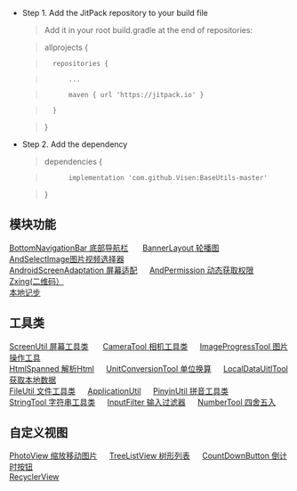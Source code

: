  * Step 1. Add the JitPack repository to your build file
    >Add it in your root build.gradle at the end of repositories:  
    
    >	allprojects {  
    
    >		repositories {  
    
    >			...  
    
    >			maven { url 'https://jitpack.io' }  
    
    >		}  
    
    >	}  
    
 * Step 2. Add the dependency
    >	dependencies {  
    
    >	        implementation 'com.github.Visen:BaseUtils-master'  
    
    >	}
 ## 模块功能
  [BottomNavigationBar 底部导航栏](https://github.com/lizhibei/BaseTool/wiki/BottomNavigationBar) &ensp;  &ensp;
  [BannerLayout 轮播图](https://github.com/lizhibei/BaseTool/wiki/BannerLayout) &ensp;  &ensp;
  [AndSelectImage图片视频选择器](https://github.com/lizhibei/BaseTool/wiki/AndSelectImage)&ensp;  &ensp;<br/>
[AndroidScreenAdaptation 屏幕适配](https://github.com/lizhibei/BaseTool/wiki/AndroidScreenAdaptation)&ensp;  &ensp;
[AndPermission 动态获取权限](https://github.com/lizhibei/BaseTool/wiki/AndPermission)&ensp;  &ensp;
[Zxing(二维码）](https://github.com/lizhibei/BaseTool/wiki/%E4%BA%8C%E7%BB%B4%E7%A0%81)&ensp;  &ensp; <br/>
[本地记步](https://github.com/lizhibei/BaseTool/wiki/%E6%9C%AC%E5%9C%B0%E8%AE%B0%E6%AD%A5)&ensp;  &ensp;
 ## 工具类
[ScreenUtil 屏幕工具类](https://github.com/lizhibei/BaseTool/wiki/ScreenUitl) &ensp;  &ensp;
[CameraTool 相机工具类](https://github.com/lizhibei/BaseTool/wiki/CameraTool)&ensp;  &ensp;
[ImageProgressTool 图片操作工具](https://github.com/lizhibei/BaseTool/wiki/ImageProgressTool)&ensp;  &ensp; <br/>
[HtmlSpanned 解析Html](https://github.com/lizhibei/BaseTool/wiki/HtmlSpanned)&ensp;  &ensp;
[UnitConversionTool 单位换算](https://github.com/lizhibei/BaseTool/wiki/UnitConversionTool)&ensp;  &ensp;
[LocalDataUitlTool 获取本地数据](https://github.com/lizhibei/BaseTool/wiki/LocalDataUitlTool)&ensp;  &ensp;<br/>
[FileUtil 文件工具类](https://github.com/lizhibei/BaseTool/wiki/FileUtil)&ensp;  &ensp;
[ApplicationUtil](https://github.com/lizhibei/BaseTool/wiki/ApplicationUtil)&ensp;  &ensp;
[PinyinUtil 拼音工具类](https://github.com/lizhibei/BaseTool/wiki/PinyinUtil)&ensp;  &ensp;<br/>
[StringTool 字符串工具类](https://github.com/lizhibei/BaseTool/wiki/StringTool)&ensp;  &ensp;
[InputFilter 输入过滤器](https://github.com/lizhibei/BaseTool/wiki/InputFilter)&ensp;  &ensp;
[NumberTool 四舍五入](https://github.com/lizhibei/BaseTool/wiki/NumberTool)&ensp;  &ensp;<br/>
## 自定义视图
[PhotoView 缩放移动图片](https://github.com/lizhibei/BaseTool/wiki/PhotoView)&ensp;  &ensp;
[TreeListView 树形列表](https://github.com/lizhibei/BaseTool/wiki/TreeListView)&ensp;  &ensp;
[CountDownButton 倒计时按钮](https://github.com/lizhibei/BaseTool/wiki/CountDownButton)&ensp;  &ensp;<br/>
[RecyclerView](https://github.com/lizhibei/BaseTool/wiki/RecyclerView)&ensp;  &ensp;
